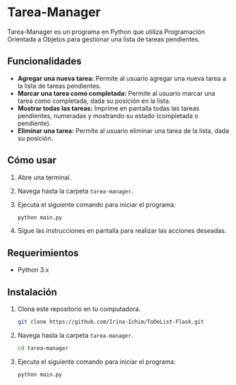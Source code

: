 # Tarea-Manager

Tarea-Manager es un programa en Python que utiliza Programación Orientada a Objetos para gestionar una lista de tareas pendientes.

## Funcionalidades

- **Agregar una nueva tarea:** Permite al usuario agregar una nueva tarea a la lista de tareas pendientes.
- **Marcar una tarea como completada:** Permite al usuario marcar una tarea como completada, dada su posición en la lista.
- **Mostrar todas las tareas:** Imprime en pantalla todas las tareas pendientes, numeradas y mostrando su estado (completada o pendiente).
- **Eliminar una tarea:** Permite al usuario eliminar una tarea de la lista, dada su posición.

## Cómo usar

1. Abre una terminal.
2. Navega hasta la carpeta `tarea-manager`.
3. Ejecuta el siguiente comando para iniciar el programa:
   
    ```bash
   python main.py 
   ``` 
4. Sigue las instrucciones en pantalla para realizar las acciones deseadas.

## Requerimientos

- Python 3.x

## Instalación

1. Clona este repositorio en tu computadora.
   
   ```bash
   git clone https://github.com/Irina-Ichim/ToDoList-Flask.git
   ```

2. Navega hasta la carpeta `tarea-manager`.

   ```bash
   cd tarea-manager
   ```

3. Ejecuta el siguiente comando para iniciar el programa:
   
   ```bash
   python main.py
   ```